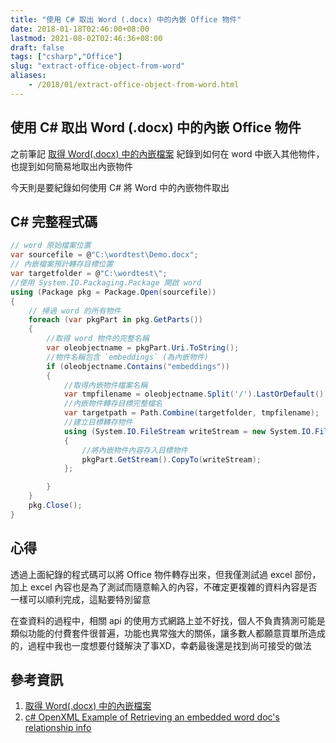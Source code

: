 ```yaml
---
title: "使用 C# 取出 Word (.docx) 中的內嵌 Office 物件"
date: 2018-01-18T02:46:00+08:00
lastmod: 2021-08-02T02:46:36+08:00
draft: false
tags: ["csharp","Office"]
slug: "extract-office-object-from-word"
aliases:
    - /2018/01/extract-office-object-from-word.html
---
```

## 使用 C# 取出 Word (.docx) 中的內嵌 Office 物件

之前筆記 [取得 Word(.docx) 中的內嵌檔案](/extract-embedded-file-in-word) 紀錄到如何在 word 中嵌入其他物件，也提到如何簡易地取出內嵌物件

今天則是要紀錄如何使用 C# 將 Word 中的內嵌物件取出

## C# 完整程式碼

```cs
// word 原始檔案位置
var sourcefile = @"C:\wordtest\Demo.docx";
// 內嵌檔案預計轉存目標位置
var targetfolder = @"C:\wordtest\";
//使用 System.IO.Packaging.Package 開啟 word
using (Package pkg = Package.Open(sourcefile))
{
    // 掃過 word 的所有物件
    foreach (var pkgPart in pkg.GetParts())
    {
        //取得 word 物件的完整名稱
        var oleobjectname = pkgPart.Uri.ToString();
        //物件名稱包含 `embeddings` (為內嵌物件)
        if (oleobjectname.Contains("embeddings"))
        {
            //取得內嵌物件檔案名稱
            var tmpfilename = oleobjectname.Split('/').LastOrDefault();
            //內嵌物件轉存目標完整檔名
            var targetpath = Path.Combine(targetfolder, tmpfilename);
            //建立目標轉存物件
            using (System.IO.FileStream writeStream = new System.IO.FileStream(targetpath, FileMode.Create))
            {
                //將內嵌物件內容存入目標物件
                pkgPart.GetStream().CopyTo(writeStream);
            };

        }
    }
    pkg.Close();
}
```

## 心得

透過上面紀錄的程式碼可以將 Office 物件轉存出來，但我僅測試過 excel 部份，加上 excel 內容也是為了測試而隨意輸入的內容，不確定更複雜的資料內容是否一樣可以順利完成，這點要特別留意

在查資料的過程中，相關 api 的使用方式網路上並不好找，個人不負責猜測可能是類似功能的付費套件很普遍，功能也異常強大的關係，讓多數人都願意買單所造成的，過程中我也一度想要付錢解決了事XD，幸虧最後還是找到尚可接受的做法

## 參考資訊

1. [取得 Word(.docx) 中的內嵌檔案](/extract-embedded-file-in-word)
2. [c# OpenXML Example of Retrieving an embedded word doc's relationship info](https://social.msdn.microsoft.com/Forums/windows/en-US/3b061fdf-7b10-4aeb-96e6-883593aaea87/c-openxml-example-of-retrieving-an-embedded-word-docs-relationship-info?forum=oxmlsdk)
